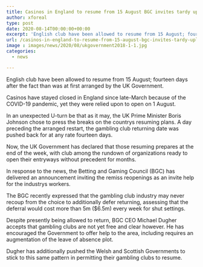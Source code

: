 ```yaml
---
title: Casinos in England to resume from 15 August BGC invites tardy uplifting news
author: xforeal 
type: post
date: 2020-08-14T00:00:00+00:00
excerpt: 'English club have been allowed to resume from 15 August; fourteen days after the fact than was at first arranged by the UK Government '
url: /casinos-in-england-to-resume-from-15-august-bgc-invites-tardy-uplifting-news/
image : images/news/2020/08/ukgovernment2018-1-1.jpg
categories:
  - news

---
```

English club have been allowed to resume from 15 August; fourteen days after the fact than was at first arranged by the UK Government. 

Casinos have stayed closed in England since late-March because of the COVID-19 pandemic, yet they were relied upon to open on 1 August. 

In an unexpected U-turn be that as it may, the UK Prime Minister Boris Johnson chose to press the breaks on the countrys resuming plans. A day preceding the arranged restart, the gambling club returning date was pushed back for at any rate fourteen days. 

Now, the UK Government has declared that those resuming prepares at the end of the week, with club among the rundown of organizations ready to open their entryways without precedent for months. 

In response to the news, the Betting and Gaming Council (BGC) has delivered an announcement inviting the remiss reopenings as an invite help for the industrys workers. 

The BGC recently expressed that the gambling club industry may never recoup from the choice to additionally defer returning, assessing that the deferral would cost more than 5m ($6.5m) every week for shut settings. 

Despite presently being allowed to return, BGC CEO Michael Dugher accepts that gambling clubs are not yet free and clear however. He has encouraged the Government to offer help to the area, including requires an augmentation of the leave of absence plot. 

Dugher has additionally pushed the Welsh and Scottish Governments to stick to this same pattern in permitting their gambling clubs to resume.